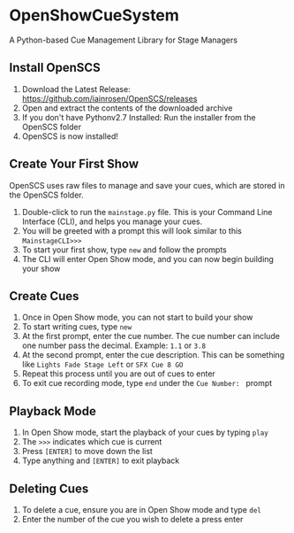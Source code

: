 # OpenShowCueSystem
A Python-based Cue Management Library for Stage Managers


## Install OpenSCS
1. Download the Latest Release: https://github.com/iainrosen/OpenSCS/releases
2. Open and extract the contents of the downloaded archive
3. If you don't have Pythonv2.7 Installed: Run the installer from the OpenSCS folder
4. OpenSCS is now installed!


## Create Your First Show
  OpenSCS uses raw files to manage and save your cues, which are stored in the OpenSCS folder.
1. Double-click to run the ```mainstage.py``` file. This is your Command Line Interface (CLI), and helps you manage your cues.
2. You will be greeted with a prompt this will look similar to this ```MainstageCLI>>>```
3. To start your first show, type ```new``` and follow the prompts
4. The CLI will enter Open Show mode, and you can now begin building your show

## Create Cues
1. Once in Open Show mode, you can not start to build your show
2. To start writing cues, type ```new```
3. At the first prompt, enter the cue number. The cue number can include one number pass the decimal. Example: ```1.1``` or ```3.8```
4. At the second prompt, enter the cue description. This can be something like ```Lights Fade Stage Left``` or ```SFX Cue 8 GO```
5. Repeat this process until you are out of cues to enter
6. To exit cue recording mode, type ```end``` under the ```Cue Number: ``` prompt

## Playback Mode
1. In Open Show mode, start the playback of your cues by typing ```play```
2. The ```>>>``` indicates which cue is current
3. Press ```[ENTER]``` to move down the list
4. Type anything and ```[ENTER]``` to exit playback

## Deleting Cues
1. To delete a cue, ensure you are in Open Show mode and type ```del```
2. Enter the number of the cue you wish to delete a press enter
